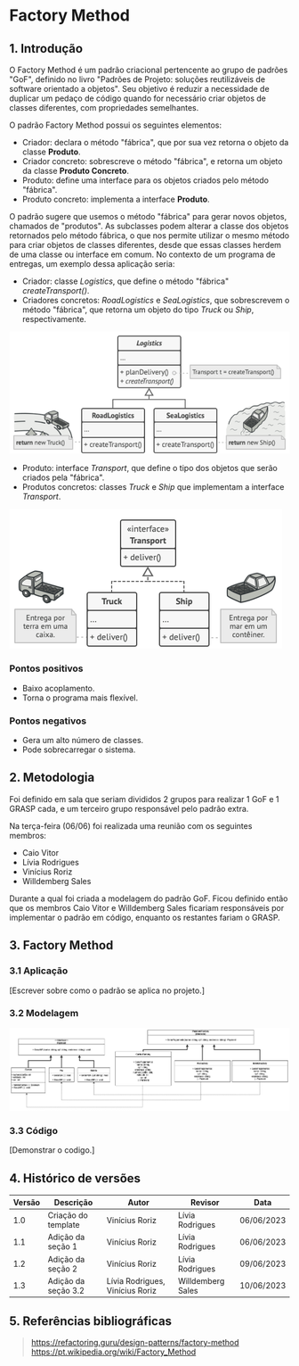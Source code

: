 # Factory Method

## 1. Introdução

O Factory Method é um padrão criacional pertencente ao grupo de padrões "GoF", definido no livro "Padrões de Projeto: soluções reutilizáveis de software orientado a objetos". Seu objetivo é reduzir a necessidade de duplicar um pedaço de código quando for necessário criar objetos de classes diferentes, com propriedades semelhantes.

O padrão Factory Method possui os seguintes elementos:
- Criador: declara o método "fábrica", que por sua vez retorna o objeto da classe **Produto**.
- Criador concreto: sobrescreve o método "fábrica", e retorna um objeto da classe **Produto Concreto**.
- Produto: define uma interface para os objetos criados pelo método "fábrica".
- Produto concreto: implementa a interface **Produto**.

O padrão sugere que usemos o método "fábrica" para gerar novos objetos, chamados de "produtos". As subclasses podem alterar a classe dos objetos retornados pelo método fábrica, o que nos permite utilizar o mesmo método para criar objetos de classes diferentes, desde que essas classes herdem de uma classe ou interface em comum. No contexto de um programa de entregas, um exemplo dessa aplicação seria:
- Criador: classe *Logistics*, que define o método "fábrica" *createTransport()*.
- Criadores concretos: *RoadLogistics* e *SeaLogistics*, que sobrescrevem o método "fábrica", que retorna um objeto do tipo *Truck* ou *Ship*, respectivamente.

![](images/factory_1.png)

- Produto: interface *Transport*, que define o tipo dos objetos que serão criados pela "fábrica".
- Produtos concretos: classes *Truck* e *Ship* que implementam a interface *Transport*.

![](images/factory_2.png)

### Pontos positivos
- Baixo acoplamento.
- Torna o programa mais flexível.
### Pontos negativos
- Gera um alto número de classes.
- Pode sobrecarregar o sistema.

## 2. Metodologia

Foi definido em sala que seriam divididos 2 grupos para realizar 1 GoF e 1 GRASP cada, e um terceiro grupo responsável pelo padrão extra.

Na terça-feira (06/06) foi realizada uma reunião com os seguintes membros:
- Caio Vitor
- Lívia Rodrigues
- Vinícius Roriz
- Willdemberg Sales

Durante a qual foi criada a modelagem do padrão GoF. Ficou definido então que os membros Caio Vitor e Willdemberg Sales ficariam responsáveis por implementar o padrão em código, enquanto os restantes fariam o GRASP.

## 3. Factory Method
### 3.1 Aplicação

[Escrever sobre como o padrão se aplica no projeto.]

### 3.2 Modelagem

![](images/factory_modelagem.jpg)

### 3.3 Código

[Demonstrar o codigo.]

## 4. Histórico de versões

| Versão | Descrição            | Autor           | Revisor             | Data           |
| ------ | -------------------- | --------------- | ------------------- | -------------- |
| 1.0    | Criação do template  | Vinícius Roriz  | Lívia Rodrigues     | 06/06/2023     |
| 1.1    | Adição da seção 1    | Vinícius Roriz  | Lívia Rodrigues     | 06/06/2023     |
| 1.2    | Adição da seção 2    | Vinícius Roriz  | Lívia Rodrigues     | 09/06/2023     |
| 1.3    | Adição da seção 3.2    | Lívia Rodrigues, Vinícius Roriz  | Willdemberg Sales     | 10/06/2023     |

## 5. Referências bibliográficas

> https://refactoring.guru/design-patterns/factory-method
> https://pt.wikipedia.org/wiki/Factory_Method

